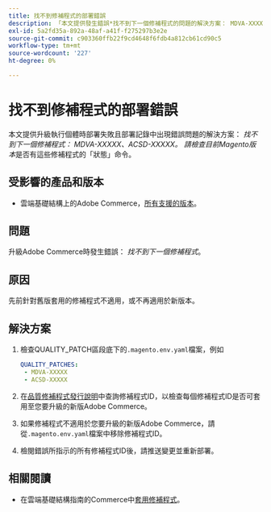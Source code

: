 ```yaml
---
title: 找不到修補程式的部署錯誤
description: 「本文提供發生錯誤*找不到下一個修補程式的問題的解決方案： MDVA-XXXXX、ACSD-XXXXX。 請檢查這些修補程式的'status'命令是否適用於目前的Magento版本*。」
exl-id: 5a2fd35a-892a-48af-a41f-f275297b3e2e
source-git-commit: c903360ffb22f9cd4648f6fdb4a812cb61cd90c5
workflow-type: tm+mt
source-wordcount: '227'
ht-degree: 0%

---
```


# 找不到修補程式的部署錯誤

本文提供升級執行個體時部署失敗且部署記錄中出現錯誤問題的解決方案： *找不到下一個修補程式： MDVA-XXXXX、ACSD-XXXXX。 請檢查目前Magento版本*&#x200B;是否有這些修補程式的「狀態」命令。

## 受影響的產品和版本

* 雲端基礎結構上的Adobe Commerce，[所有支援的版本](https://magento.com/sites/default/files/magento-software-lifecycle-policy.pdf)。


## 問題

升級Adobe Commerce時發生錯誤： *找不到下一個修補程式*。

## 原因

先前針對舊版套用的修補程式不適用，或不再適用於新版本。

## 解決方案

1. 檢查QUALITY_PATCH區段底下的`.magento.env.yaml`檔案，例如

   ```yaml
   QUALITY_PATCHES:
    - MDVA-XXXXX
    - ACSD-XXXXX
   ```

1. 在[品質修補程式發行說明](/docs/commerce-operations/tools/quality-patches-tool/release-notes.html)中查詢修補程式ID，以檢查每個修補程式ID是否可套用至您要升級的新版Adobe Commerce。
1. 如果修補程式不適用於您要升級的新版Adobe Commerce，請從`.magento.env.yaml`檔案中移除修補程式ID。
1. 檢閱錯誤所指示的所有修補程式ID後，請推送變更並重新部署。

## 相關閱讀

* 在雲端基礎結構指南的Commerce中[套用修補程式](/docs/commerce-cloud-service/user-guide/develop/upgrade/apply-patches.html?lang=en#apply-a-patch-in-a-local-environment)。
